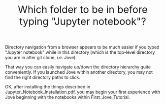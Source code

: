 <header> 
    <font size="6">
    Which folder to be in before typing "Jupyter notebook"?
    </font>
</header>

Directory navigation from a browser appears to be much easier
if you typed "Jupyter notebook" while in this directory (which
is the top-level directory you are in after git clone, i.e. Jove).

That way you can easily navigate up/down the directory hierarchy
quite conveniently. If you launched Jove within another directory,
you may not find the right directory paths to click.

OK, after installing the things described in 
Jupyter_Notebook_Installation.pdf, you may begin your
first experience with Jove beginning with the notebooks within
First\_Jove\_Tutorial.



